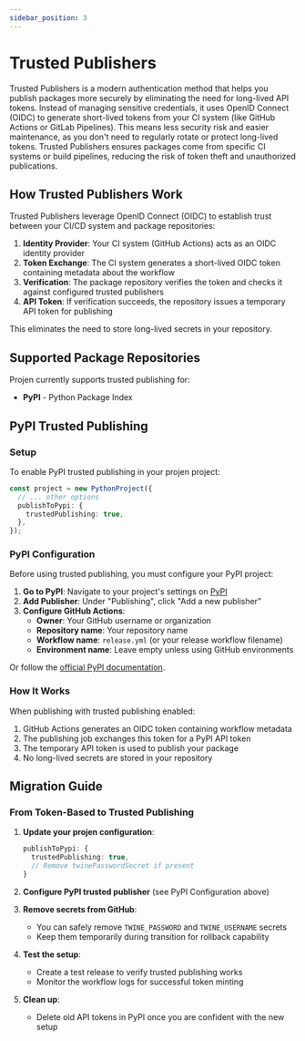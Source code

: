 ```yaml
---
sidebar_position: 3
---
```


# Trusted Publishers

Trusted Publishers is a modern authentication method that helps you publish packages more securely by eliminating the need for long-lived API tokens.
Instead of managing sensitive credentials, it uses OpenID Connect (OIDC) to generate short-lived tokens from your CI system (like GitHub Actions or GitLab Pipelines).
This means less security risk and easier maintenance, as you don't need to regularly rotate or protect long-lived tokens.
Trusted Publishers ensures packages come from specific CI systems or build pipelines, reducing the risk of token theft and unauthorized publications.

## How Trusted Publishers Work

Trusted Publishers leverage OpenID Connect (OIDC) to establish trust between your CI/CD system and package repositories:

1. **Identity Provider**: Your CI system (GitHub Actions) acts as an OIDC identity provider
2. **Token Exchange**: The CI system generates a short-lived OIDC token containing metadata about the workflow
3. **Verification**: The package repository verifies the token and checks it against configured trusted publishers
4. **API Token**: If verification succeeds, the repository issues a temporary API token for publishing

This eliminates the need to store long-lived secrets in your repository.

## Supported Package Repositories

Projen currently supports trusted publishing for:

- **PyPI** - Python Package Index
<!-- - **npm** (with provenance) - Node.js packages with provenance statements -->

## PyPI Trusted Publishing

### Setup

To enable PyPI trusted publishing in your projen project:

```typescript
const project = new PythonProject({
  // ... other options
  publishToPypi: {
    trustedPublishing: true,
  },
});
```

### PyPI Configuration

Before using trusted publishing, you must configure your PyPI project:

1. **Go to PyPI**: Navigate to your project's settings on [PyPI](https://pypi.org)
2. **Add Publisher**: Under "Publishing", click "Add a new publisher"
3. **Configure GitHub Actions**:
   - **Owner**: Your GitHub username or organization
   - **Repository name**: Your repository name
   - **Workflow name**: `release.yml` (or your release workflow filename)
   - **Environment name**: Leave empty unless using GitHub environments

Or follow the [official PyPI documentation](https://docs.pypi.org/trusted-publishers/adding-a-publisher/).

### How It Works

When publishing with trusted publishing enabled:

1. GitHub Actions generates an OIDC token containing workflow metadata
2. The publishing job exchanges this token for a PyPI API token
3. The temporary API token is used to publish your package
4. No long-lived secrets are stored in your repository

## Migration Guide

### From Token-Based to Trusted Publishing

1. **Update your projen configuration**:

   ```typescript
   publishToPypi: {
     trustedPublishing: true,
     // Remove twinePasswordSecret if present
   }
   ```

2. **Configure PyPI trusted publisher** (see PyPI Configuration above)

3. **Remove secrets from GitHub**:
   - You can safely remove `TWINE_PASSWORD` and `TWINE_USERNAME` secrets
   - Keep them temporarily during transition for rollback capability

4. **Test the setup**:
   - Create a test release to verify trusted publishing works
   - Monitor the workflow logs for successful token minting

5. **Clean up**:
   - Delete old API tokens in PyPI once you are confident with the new setup
